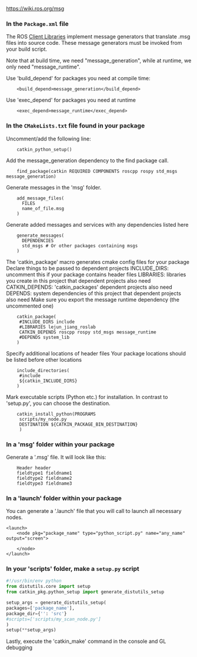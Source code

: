 https://wiki.ros.org/msg
### In the `Package.xml` file

The ROS [Client Libraries](https://wiki.ros.org/Client%20Libraries) implement message generators that translate .msg files into source code. These message generators must be invoked from your build script.

Note that at build time, we need "message_generation", while at runtime, we only need "message_runtime".

Use 'build_depend' for packages you need at compile time:
```
	<build_depend>message_generation</build_depend>
```
Use 'exec_depend' for packages you need at runtime
```
	<exec_depend>message_runtime</exec_depend>
```

### In the `CMakeLists.txt` file found in your package

Uncomment/add the following line:
```
	catkin_python_setup()
```
Add the message_generation dependency to the find package call.
```
	find_package(catkin REQUIRED COMPONENTS roscpp rospy std_msgs   message_generation)
```
Generate messages in the 'msg' folder.
```
	add_message_files(
	  FILES
	  name_of_file.msg
	)
```
Generate added messages and services with any dependencies listed here
```
	generate_messages(
	  DEPENDENCIES
	  std_msgs # Or other packages containing msgs
	)
```

The 'catkin_package' macro generates cmake config files for your package
Declare things to be passed to dependent projects
INCLUDE_DIRS: uncomment this if your package contains header files
LIBRARIES: libraries you create in this project that dependent projects also need
CATKIN_DEPENDS: 'catkin_packages' dependent projects also need
DEPENDS: system dependencies of this project that dependent projects also need
Make sure you export the message runtime dependency (the uncommented one)
```
	catkin_package(
     #INCLUDE_DIRS include
     #LIBRARIES lejun_jiang_roslab
     CATKIN_DEPENDS roscpp rospy std_msgs message_runtime
     #DEPENDS system_lib
	)
```
Specify additional locations of header files
Your package locations should be listed before other locations
```
	include_directories(
	 #include
	 ${catkin_INCLUDE_DIRS}
	)
```
Mark executable scripts (Python etc.) for installation. In contrast to 'setup.py', you can choose the destination.
```
	catkin_install_python(PROGRAMS
	 scripts/my_node.py
	 DESTINATION ${CATKIN_PACKAGE_BIN_DESTINATION}
	 )
```


### In a 'msg' folder within your package

Generate a '.msg' file. It will look like this:
```
	Header header
	fieldtype1 fieldname1
	fieldtype2 fieldname2
	fieldtype3 fieldname3
```

### In a 'launch' folder within your package

You can generate a '.launch' file that you will call to launch all necessary nodes.
```
<launch>
    <node pkg="package_name" type="python_script.py" name="any_name" output="screen">
        
    </node>
</launch>
```

### In your 'scripts' folder, make a `setup.py` script
```python
#!/usr/bin/env python
from distutils.core import setup
from catkin_pkg.python_setup import generate_distutils_setup

setup_args = generate_distutils_setup(
packages=['package_name'],
package_dir={'': 'src'}
#scripts=['scripts/my_scan_node.py']
)
setup(**setup_args)

```

Lastly, execute the 'catkin_make' command in the console and GL debugging



